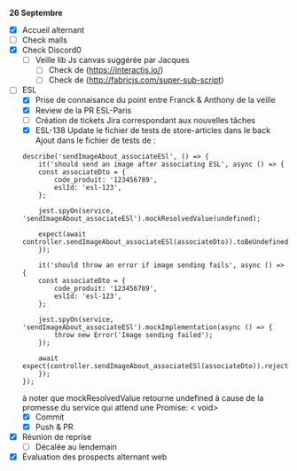 **26 Septembre**
- [x] Accueil alternant
- [ ] Check mails
- [x] Check Discord0
    - [ ] Veille lib Js canvas suggérée par Jacques
        - [ ] Check de (https://interactjs.io/)
        - [ ] Check de (http://fabricjs.com/super-sub-script)
- [ ] ESL
    - [x] Prise de connaisance du point entre Franck & Anthony de la veille
    - [x] Review de la PR ESL-Paris
    - [ ] Création de tickets Jira correspondant aux nouvelles tâches
    - [x] ESL-138 Update le fichier de tests de store-articles dans le back
    Ajout dans le fichier de tests de : 
    ```
    describe('sendImageAbout_associateESl', () => {
        it('should send an image after associating ESL', async () => {
        const associateDto = {
            code_produit: '123456789',
            eslId: 'esl-123',
        };
    
        jest.spyOn(service, 'sendImageAbout_associateESl').mockResolvedValue(undefined);
    
        expect(await controller.sendImageAbout_associateESl(associateDto)).toBeUndefined();
        });
    
        it('should throw an error if image sending fails', async () => {
        const associateDto = {
            code_produit: '123456789',
            eslId: 'esl-123',
        };
    
        jest.spyOn(service, 'sendImageAbout_associateESl').mockImplementation(async () => {
            throw new Error('Image sending failed');
        });
    
        await expect(controller.sendImageAbout_associateESl(associateDto)).rejects.toThrow();
        });
    });
    ```
    à noter que mockResolvedValue retourne undefined à cause de la promesse du service qui attend une Promise: < void>
    - [x] Commit
    - [x] Push & PR
- [x] Réunion de reprise
    - [ ] Décalée au lendemain
- [x] Évaluation des prospects alternant web